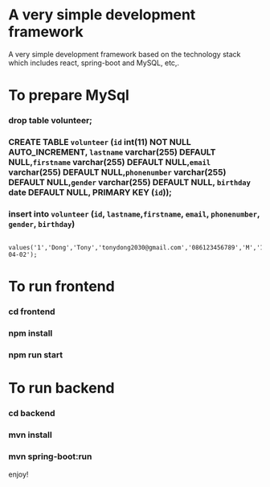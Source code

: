 # A very simple development framework
A very simple development framework based on the technology stack which includes react, spring-boot and MySQL, etc,.

# To prepare MySql
###  drop table volunteer;


###  CREATE TABLE `volunteer` (`id` int(11) NOT NULL AUTO_INCREMENT, `lastname` varchar(255) DEFAULT NULL,`firstname` varchar(255) DEFAULT NULL,`email` varchar(255) DEFAULT NULL,`phonenumber` varchar(255) DEFAULT NULL,`gender` varchar(255) DEFAULT NULL,  `birthday` date DEFAULT NULL, PRIMARY KEY (`id`));

###  insert into `volunteer` (`id`, `lastname`,`firstname`, `email`, `phonenumber`, `gender`,  `birthday`) 
                values('1','Dong','Tony','tonydong2030@gmail.com','086123456789','M','1998-04-02');

# To run frontend
###  cd frontend
###  npm install
###  npm run start


# To run backend
### cd backend
### mvn install
### mvn spring-boot:run

enjoy!
